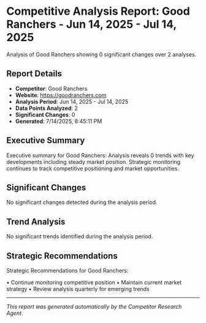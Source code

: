 # Competitive Analysis Report: Good Ranchers - Jun 14, 2025 - Jul 14, 2025

Analysis of Good Ranchers showing 0 significant changes over 2 analyses.

## Report Details

- **Competitor**: Good Ranchers
- **Website**: https://goodranchers.com
- **Analysis Period**: Jun 14, 2025 - Jul 14, 2025
- **Data Points Analyzed**: 2
- **Significant Changes**: 0
- **Generated**: 7/14/2025, 8:45:11 PM

## Executive Summary

Executive summary for Good Ranchers: Analysis reveals 0 trends with key developments including steady market position. Strategic monitoring continues to track competitive positioning and market opportunities.

## Significant Changes

No significant changes detected during the analysis period.

## Trend Analysis

No significant trends identified during the analysis period.

## Strategic Recommendations

Strategic Recommendations for Good Ranchers:

• Continue monitoring competitive position
• Maintain current market strategy
• Review analysis quarterly for emerging trends

---

*This report was generated automatically by the Competitor Research Agent.*

